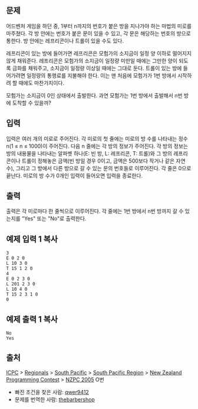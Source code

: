 ## 문제

어드벤처 게임을 하던 중, 1부터 n까지의 번호가 붙은 방을 지나가야 하는 마법의 미로를 마주쳤다. 각 방 안에는 번호가 붙은 문이 있을 수 있고, 각 문은 해당하는 번호의 방으로 통한다. 방 안에는 레프리콘이나 트롤이 있을 수도 있다.

레프리콘이 있는 방에 들어가면 레프리콘은 모험가의 소지금이 일정 양 이하로 떨어지지 않게 채워준다. 레프리콘은 모험가의 소지금이 일정량 미만일 때에는 그만한 양이 되도록 금화를 채워주고, 소지금이 일정량 이상일 때에는 그대로 둔다. 트롤이 있는 방에 들어가려면 일정량의 통행료를 지불해야 한다. 이는 맨 처음에 모험가가 1번 방에서 시작하려 할 때에도 마찬가지이다.

모험가는 소지금이 0인 상태에서 출발한다. 과연 모험가는 1번 방에서 출발해서 n번 방에 도착할 수 있을까?

## 입력

입력은 여러 개의 미로로 주어진다. 각 미로의 첫 줄에는 미로의 방 수를 나타내는 정수 n(1 ≤ n ≤ 1000)이 주어진다. 다음 n 줄에는 각 방의 정보가 주어진다. 각 방의 정보는 방의 내용물을 나타내는 알파벳 하나(E: 빈 방, L: 레프리콘, T: 트롤)와 그 방의 레프리콘이나 트롤이 정해놓은 금액(빈 방일 경우 0이고, 금액은 500보다 작거나 같은 자연수), 그리고 그 방에서 다른 방으로 갈 수 있는 문의 번호들로 이루어진다. 각 줄은 0으로 끝난다. 미로의 방 수가 0개인 입력이 들어오면 입력을 종료한다.

## 출력

출력은 각 미로마다 한 줄씩으로 이루어진다. 각 줄에는 1번 방에서 n번 방까지 갈 수 있는지를 "Yes" 또는 "No"로 출력한다.

## 예제 입력 1 복사

```
3
E 0 2 0
L 10 3 0
T 15 1 2 0
4
E 0 2 3 0
L 201 2 3 0
L 10 4 0
T 15 2 3 1 0
0
```

## 예제 출력 1 복사

```
No
Yes
```

## 출처

[ICPC](https://www.acmicpc.net/category/1) > [Regionals](https://www.acmicpc.net/category/7) > [South Pacific](https://www.acmicpc.net/category/92) > [South Pacific Region](https://www.acmicpc.net/category/104) > [New Zealand Programming Contest](https://www.acmicpc.net/category/93) > [NZPC 2005](https://www.acmicpc.net/category/detail/1143) O번

- 빠진 조건을 찾은 사람: [qwer9412](https://www.acmicpc.net/user/qwer9412)
- 문제를 번역한 사람: [thebarbershop](https://www.acmicpc.net/user/thebarbershop)